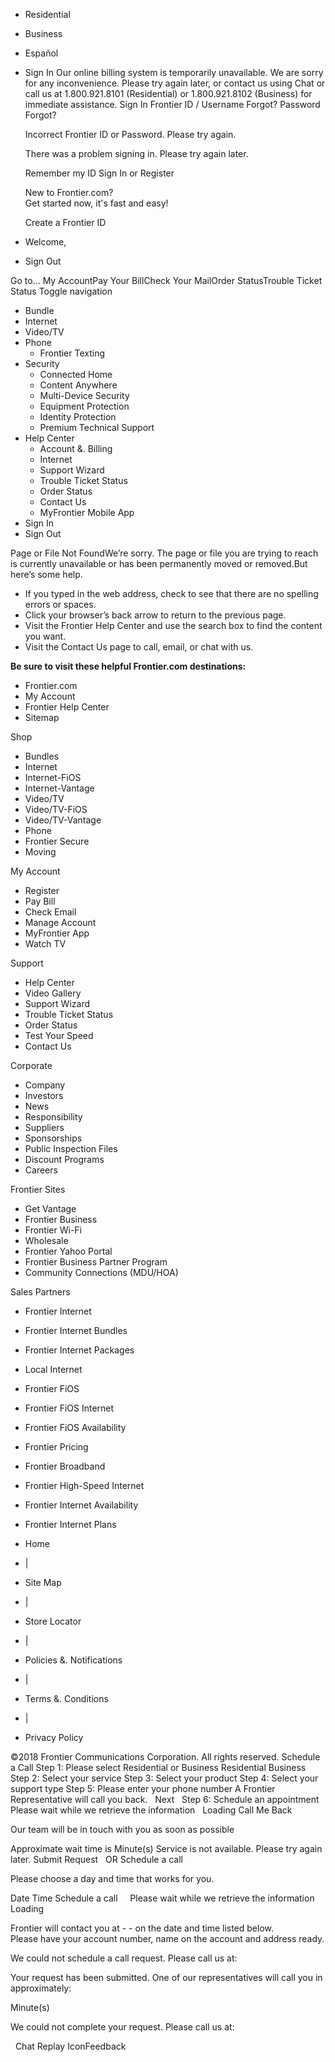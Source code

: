 *   Residential
*   Business

*   Español
*   Sign In Our online billing system is temporarily unavailable. We are sorry for any inconvenience. Please try again later, or contact us using Chat or call us at 1.800.921.8101 (Residential) or 1.800.921.8102 (Business) for immediate assistance. Sign In Frontier ID / Username Forgot? Password Forgot?
    
    Incorrect Frontier ID or Password. Please try again.
    
    There was a problem signing in. Please try again later.
    
    Remember my ID Sign In or Register
    
    New to Frontier.com?  
    Get started now, it's fast and easy!
    
    Create a Frontier ID
*   Welcome,    
*   Sign Out

Go to... My AccountPay Your BillCheck Your MailOrder StatusTrouble Ticket Status Toggle navigation

*   Bundle
*   Internet
*   Video/TV
*   Phone
    *   Frontier Texting
*   Security
    *   Connected Home
    *   Content Anywhere
    *   Multi-Device Security
    *   Equipment Protection
    *   Identity Protection
    *   Premium Technical Support
*   Help Center
    *   Account &. Billing
    *   Internet
    *   Support Wizard
    *   Trouble Ticket Status
    *   Order Status
    *   Contact Us
    *   MyFrontier Mobile App
*   Sign In
*   Sign Out

Page or File Not FoundWe’re sorry. The page or file you are trying to reach is currently unavailable or has been permanently moved or removed.But here’s some help.

*   If you typed in the web address, check to see that there are no spelling errors or spaces.
*   Click your browser’s back arrow to return to the previous page.
*   Visit the Frontier Help Center and use the search box to find the content you want.
*   Visit the Contact Us page to call, email, or chat with us.

**Be sure to visit these helpful Frontier.com destinations:**

*   Frontier.com
*   My Account
*   Frontier Help Center
*   Sitemap

Shop

*   Bundles
*   Internet
*   Internet-FiOS
*   Internet-Vantage
*   Video/TV
*   Video/TV-FiOS
*   Video/TV-Vantage
*   Phone
*   Frontier Secure
*   Moving

My Account

*   Register
*   Pay Bill
*   Check Email
*   Manage Account
*   MyFrontier App
*   Watch TV

Support

*   Help Center
*   Video Gallery
*   Support Wizard
*   Trouble Ticket Status
*   Order Status
*   Test Your Speed
*   Contact Us

Corporate

*   Company
*   Investors
*   News
*   Responsibility
*   Suppliers
*   Sponsorships
*   Public Inspection Files
*   Discount Programs
*   Careers

Frontier Sites

*   Get Vantage
*   Frontier Business
*   Frontier Wi-Fi
*   Wholesale
*   Frontier Yahoo Portal
*   Frontier Business Partner Program
*   Community Connections (MDU/HOA)

Sales Partners

*   Frontier Internet
*   Frontier Internet Bundles
*   Frontier Internet Packages
*   Local Internet
*   Frontier FiOS
*   Frontier FiOS Internet
*   Frontier FiOS Availability
*   Frontier Pricing
*   Frontier Broadband
*   Frontier High-Speed Internet
*   Frontier Internet Availability
*   Frontier Internet Plans

*   Home
*   |
*   Site Map
*   |
*   Store Locator
*   |
*   Policies &. Notifications
*   |
*   Terms &. Conditions
*   |
*   Privacy Policy

©2018 Frontier Communications Corporation. All rights reserved. Schedule a Call Step 1: Please select Residential or Business Residential Business Step 2: Select your service Step 3: Select your product Step 4: Select your support type Step 5: Please enter your phone number A Frontier Representative will call you back.   Next   Step 6: Schedule an appointment Please wait while we retrieve the information   Loading Call Me Back  

Our team will be in touch with you as soon as possible

Approximate wait time is Minute(s) Service is not available. Please try again later. Submit Request   OR Schedule a call

Please choose a day and time that works for you.

Date Time Schedule a call     Please wait while we retrieve the information   Loading   

Frontier will contact you at - - on the date and time listed below. <br>Please have your account number, name on the account and address ready.

We could not schedule a call request. Please call us at:

Your request has been submitted. One of our representatives will call you in approximately:

Minute(s)

We could not complete your request. Please call us at:

  Chat Replay IconFeedback